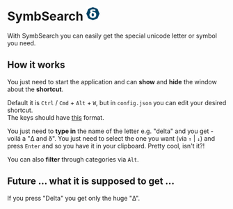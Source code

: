# SymbSearch ![logo][logo]

With SymbSearch you can easily get the special unicode letter or symbol you need.

## How it works

You just need to start the application and can **show** and **hide** the window about the **shortcut**.

Default it is `Ctrl` / `Cmd` + `Alt` + `W`, but in `config.json` you can edit your desired shortcut.  
The keys should have [this][1] format.

You just need to **type in** the name of the letter e.g. "delta" and you get - voilá a "Δ and δ". You just need to select the one you want (via `↑` | `↓`) and press `Enter` and so you have it in your clipboard. Pretty cool, isn't it?!

You can also **filter** through categories via `Alt`.

## Future ... what it is supposed to get ...

If you press "Delta" you get only the huge "Δ".

[logo]: https://github.com/Leun4m/symbsearch/raw/master/style/icon32.png
[1]: https://github.com/electron/electron/blob/master/docs/api/accelerator.md
